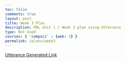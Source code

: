 ```yaml
---
toc: false
comments: true
layout: post
title: Week 3 Plan
description: PBL Unit 1 / Week 3 plan using Utterance
type: Not Used
courses: { 'compsci' : {wek: 3} }
permalink: /plans/week3
---
```


[Utterance Generated Link](https://github.com/nighthawkcoders/student/issues/16)